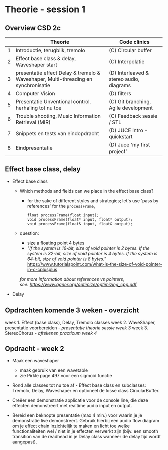 
# Theorie - session 1

## Overview CSD 2c
|   | Theorie                                                                            | Code clinics                             |
|---|------------------------------------------------------------------------------------|------------------------------------------|
| 1 | Introductie, terugblik, tremolo                                                    | (C) Circular buffer                      |
| 2 | Effect base class & delay, Waveshaper start                                        | (C) Interpolatie                         |
| 3 | presentatie effect Delay & tremelo & Waveshaper, Multi-threading en synchronisatie | (D) Interleaved & stereo audio, diagrams |
| 4 | Computer Vision                                                                    | (D) filters                              |
| 5 | Presentatie Unventional control. herhaling tot nu toe                              | (C) Git branching, Agile development     |
| 6 | Trouble shooting, Music Information Retrieval (MIR)                                | (C) Feedback sessie /  STL               |
| 7 | Snippets en tests van eindopdracht                                                 | (D) JUCE Intro - quickstart              |
| 8 | Eindpresentatie                                                                    | (D) Juce 'my first project'              |


## Effect base class, delay

* Effect base class
  * Which methods and fields can we place in the effect base class?

    * for the sake of different styles and strategies; let's use 'pass by references' for the `processFrame`, 

          float processFrame(float input);        
          void processFrame(float* input, float* output);
          void processFrame(float& input, float& output);
  * question: 
    *  size a floating point 4 bytes
    * _"If the system is 16-bit, size of void pointer is 2 bytes. 
    If the system is 32-bit, size of void pointer is 4 bytes. If the system is 64-bit, size of void pointer is 8 bytes."_
    https://www.tutorialspoint.com/what-is-the-size-of-void-pointer-in-c-cplusplus
      
    _for more information about references vs pointers, see: https://www.agner.org/optimize/optimizing_cpp.pdf_

* Delay



## Opdrachten komende 3 weken - overzicht
week 1. Effect (base class), Delay, Tremolo classes
week 2. WaveShaper, presentatie voorbereiden - *presentatie theorie sessie week 3*
week 3. StereoChorus - *aftekenen practicum week 4*

## Opdracht - week 2
* Maak een waveshaper
  * maak gebruik van een wavetable
  * zie Pirkle page 497 voor een sigmoid functie

* Rond alle classes tot nu toe af - Effect base class en subclasses: Tremolo, Delay, Waveshaper en optioneel de losse class CircularBuffer.

* Creëer een demonstratie applicatie voor de console line, die deze effecten demonstreert met realtime audio input en output.

* Bereid een beknopte presentatie (max 4 min.) voor waarin je je demonstratie live
demonstreert. Gebruik hierbij een audio flow diagram om je effect chain inzichtelijk te maken en licht toe welke functionaliteiten wel / niet in je effecten verwerkt zijn (bijv. een smooth transition van de readhead in je Delay class wanneer de delay tijd wordt aangepast).
